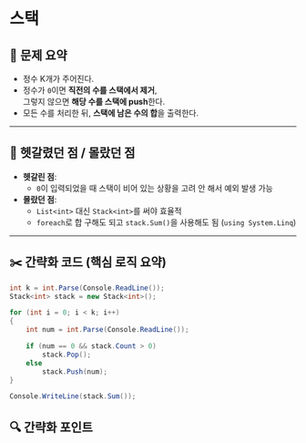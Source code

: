# 스택

## 📝 문제 요약

- 정수 K개가 주어진다.
- 정수가 `0`이면 **직전의 수를 스택에서 제거**,  
  그렇지 않으면 **해당 수를 스택에 push**한다.
- 모든 수를 처리한 뒤, **스택에 남은 수의 합**을 출력한다.

---

## 🤔 헷갈렸던 점 / 몰랐던 점

- **헷갈린 점**:
  - `0`이 입력되었을 때 스택이 비어 있는 상황을 고려 안 해서 예외 발생 가능
- **몰랐던 점**:
  - `List<int>` 대신 `Stack<int>`를 써야 효율적
  - `foreach`로 합 구해도 되고 `stack.Sum()`을 사용해도 됨 (`using System.Linq`)

---

## ✂️ 간략화 코드 (핵심 로직 요약)
```cs
int k = int.Parse(Console.ReadLine());
Stack<int> stack = new Stack<int>();

for (int i = 0; i < k; i++)
{
    int num = int.Parse(Console.ReadLine());

    if (num == 0 && stack.Count > 0)
        stack.Pop();
    else
        stack.Push(num);
}

Console.WriteLine(stack.Sum());
```

## 🔍 간략화 포인트


